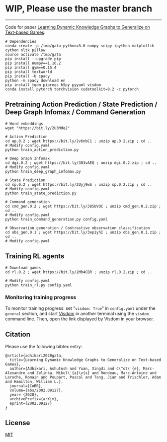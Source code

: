 # WIP, Please use the master branch
---------------------------------------------------------------------------
Code for paper [Learning Dynamic Knowledge Graphs to Generalize on Text-based Games](https://arxiv.org/abs/2002.09127).

```
# Dependencies
conda create -p /tmp/gata python=3.6 numpy scipy ipython matplotlib cython nltk pillow
source activate /tmp/gata
pip install --upgrade pip
pip install numpy==1.16.2
pip install gym==0.15.4
pip install textworld
pip install -U spacy
python -m spacy download en
pip install tqdm pipreqs h5py pyyaml visdom
conda install pytorch torchvision cudatoolkit=9.2 -c pytorch
```

## Pretraining Action Prediction / State Prediction / Deep Graph Infomax / Command Generation
```
# Word embeddings
wget "https://bit.ly/2U3Mde2"

# Action Prediction
cd ap.0.2 ; wget https://bit.ly/2v6nbC1 ; unzip ap.0.2.zip ; cd ..
# Modify config.yaml
python train_action_prediction.py

# Deep Graph Infomax
cd dgi.0.2 ; wget https://bit.ly/383vAEQ ; unzip dgi.0.2.zip ; cd ..
# Modify config.yaml
python train_deep_graph_infomax.py

# State Prediction
cd sp.0.2 ; wget https://bit.ly/2Uyj9wS ; unzip sp.0.2.zip ; cd ..
# Modify config.yaml
python train_state_prediction.py

# Command generation
cd cmd_gen.0.2 ; wget https://bit.ly/385UVOC ; unzip cmd_gen.0.2.zip ; cd ..
# Modify config.yaml
python train_command_generation.py config.yaml

# Observation generation / Contrastive observation classification
cd obs_gen.0.1 ; wget https://bit.ly/3ep1yhI ; unzip obs_gen.0.1.zip ; cd ..
# Modify config.yaml
```

## Training RL agents

```
# Download games
cd rl.0.2 ; wget https://bit.ly/2Mb4CBR ; unzip rl.0.2.zip ; cd ..

# Modify config.yaml
python train_rl.py config.yaml
```

### Monitoring training progress
To monitor training progress: set "`visdom: True`" in `config.yaml` under the `general` section, and start [Visdom](https://github.com/facebookresearch/visdom) in another terminal using the `visdom` command line. Then, open the link displayed by Visdom in your browser.


## Citation

Please use the following bibtex entry:
```
@article{adhikari2020gata,
  title={Learning Dynamic Knowledge Graphs to Generalize on Text-based Games},
  author={Adhikari, Ashutosh and Yuan, Xingdi and C\^ot\'{e}, Marc-Alexandre and Zelinka, Mikul\'{a}\v{s} and Rondeau, Marc-Antoine and Laroche, Romain and Poupart, Pascal and Tang, Jian and Trischler, Adam and Hamilton, William L.},
  journal={CoRR},
  volume={abs/2002.09127},
  year= {2020},
  archivePrefix={arXiv},
  eprint={2002.09127}
}
```

## License

[MIT](./LICENSE)
